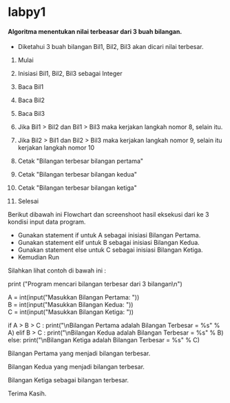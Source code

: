 # labpy1

#### Algoritma menentukan nilai terbeasar dari 3 buah bilangan.



- Diketahui 3 buah bilangan Bil1, Bil2, Bil3 akan dicari nilai terbesar.




1. Mulai

2. Inisiasi Bil1, Bil2, Bil3 sebagai Integer

3. Baca Bil1
4. Baca Bil2

5. Baca Bil3

6. Jika Bil1 > Bil2 dan Bil1 > Bil3 maka kerjakan langkah nomor 8, selain itu.

7. Jika Bil2 > Bil1 dan Bil2 > Bil3 maka kerjakan langkah nomor 9, selain itu kerjakan langkah nomor 10

8. Cetak "Bilangan terbesar bilangan pertama"

9. Cetak "Bilangan terbesar bilangan kedua"

10. Cetak "Bilangan terbesar bilangan ketiga"

11. Selesai



Berikut dibawah ini Flowchart dan screenshoot hasil eksekusi dari ke 3 kondisi input data program.


- Gunakan statement if untuk A sebagai inisiasi Bilangan Pertama.
- Gunakan statement elif untuk B sebagai inisiasi Bilangan Kedua.
- Gunakan statement else untuk C sebagai inisiasi Bilangan Ketiga.
- Kemudian Run

Silahkan lihat contoh di bawah ini :

print ("Program mencari bilangan terbesar dari 3 bilangan\n")

A = int(input("Masukkan Bilangan Pertama: "))			
B = int(input("Masukkan Bilangan Kedua: "))			
C = int(input("Masukkan Bilangan Ketiga: "))			

if A > B > C :
     print("\nBilangan Pertama adalah Bilangan Terbesar = %s" % A)
elif B > C :
     print("\nBilangan Kedua adalah  Bilangan Terbesar = %s" % B)
else:
     print("\nBilangan Ketiga adalah Bilangan Terbesar = %s" % C)


Bilangan Pertama yang menjadi bilangan terbesar.


Bilangan Kedua yang menjadi bilangan terbesar.


Bilangan Ketiga sebagai bilangan terbesar.


Terima Kasih.




